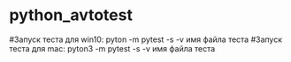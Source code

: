 # python_avtotest
#Запуск теста для win10:
pyton -m pytest -s -v имя файла теста
#Запуск теста для mac:
pyton3 -m pytest -s -v имя файла теста
